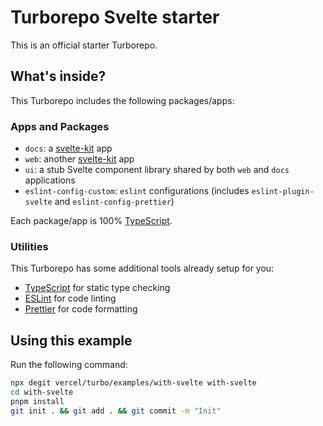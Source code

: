 # Turborepo Svelte starter

This is an official starter Turborepo.

## What's inside?

This Turborepo includes the following packages/apps:

### Apps and Packages

-   `docs`: a [svelte-kit](https://kit.svelte.dev/) app
-   `web`: another [svelte-kit](https://kit.svelte.dev/) app
-   `ui`: a stub Svelte component library shared by both `web` and `docs` applications
-   `eslint-config-custom`: `eslint` configurations (includes `eslint-plugin-svelte` and `eslint-config-prettier`)

Each package/app is 100% [TypeScript](https://www.typescriptlang.org/).

### Utilities

This Turborepo has some additional tools already setup for you:

-   [TypeScript](https://www.typescriptlang.org/) for static type checking
-   [ESLint](https://eslint.org/) for code linting
-   [Prettier](https://prettier.io) for code formatting

## Using this example

Run the following command:

```sh
npx degit vercel/turbo/examples/with-svelte with-svelte
cd with-svelte
pnpm install
git init . && git add . && git commit -m "Init"
```
